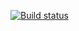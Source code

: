 [![Build status](https://ci.appveyor.com/api/projects/status/9eek00m8a5v78j7n?svg=true)](https://ci.appveyor.com/project/Rail-G/animationcss)

